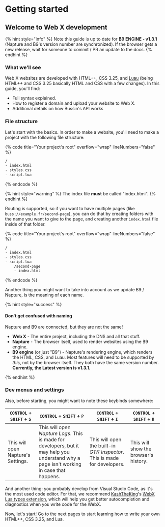 # Getting started

## Welcome to Web X development

{% hint style="info" %}
Note this guide is up to date for **B9 ENGINE - v1.3.1** (Napture and B9's version number are synchronized). If the browser gets a new release, wait for someone to commit / PR an update to the docs.
{% endhint %}

### What we'll see

Web X websites are developed with HTML++, CSS 3.25, and [Luau](https://luau-lang.org) (being HTML++ and CSS 3.25 basically HTML and CSS with a few changes). In this guide, you'll find:

* Full syntax explained.
* How to register a domain and upload your website to Web X.
* Additional details on how Bussin's API works.

### File structure

Let's start with the basics. In order to make a website, you'll need to make a project with the following file structure:

{% code title="Your project's root" overflow="wrap" lineNumbers="false" %}

```txt
/
- index.html
- styles.css
- script.lua
```

{% endcode %}

{% hint style="warning" %}
The index file **must** be called "index.html".
{% endhint %}

Routing is supported, so if you want to have multiple pages (like `buss://example.fr/second-page`), you can do that by creating folders with the name you want to give to the page, and creating another `index.html` file inside of that folder.

{% code title="Your project's root" overflow="wrap" lineNumbers="false" %}

```txt
/
- index.html
- styles.css
- script.lua
    /second-page
    - index.html
```

{% endcode %}

Another thing you might want to take into account as we update B9 / Napture, is the meaning of each name.

{% hint style="success" %}

#### Don't get confused with naming

Napture and B9 are connected, but they are not the same!

* **Web X** - The entire project, including the DNS and all that stuff.
* **Napture** - The browser itself, used to render websites using the B9 engine.
* **B9 engine** (or just "B9") - Napture's rendering engine, which renders the HTML, CSS, and Luau. Most features will need to be supported by _this_, not by the browser itself. They both have the same version number. **Currently, the Latest version is v1.3.1**.

{% endhint %}

### Dev menus and settings

Also, before starting, you might want to note these keybinds somewhere:

| `CONTROL` + `SHIFT` + `S`          | `CONTROL` + `SHIFT` + `P`                                                                                                                 | `CONTROL` + `SHIFT` + `I`                                                 | `CONTROL` + `SHIFT` + `H`                                   |
| ---------------------------------- | ----------------------------------------------------------------------------------------------------------------------------------------- | ------------------------------------------------------------------------- | ------------------------------------------------------------ |
| This will open Napture's Settings. | This will open _Napture Logs_. This is made for developers, but it may help you understand why a page isn't working in case that happens. | This will open the built-in _GTK Inspector_. This is made for developers. | This will show the browser's history. |

And another thing: you probably develop from Visual Studio Code, as it's the most used code editor. For that, we recommend [KashTheKing](https://github.com/KashTheKing)'s [WebX Lua types extension](https://github.com/KashTheKing/webxluatypes), which will help you get better autocompletion and diagnostics when you write code for the WebX.

Now, let's start! Go to the next pages to start learning how to write your own HTML++, CSS 3.25, and Lua.
